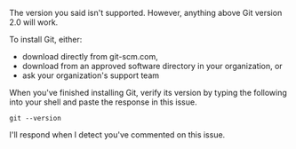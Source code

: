 The version you said isn't supported. However, anything above Git version 2.0 will work.

To install Git, either:
- download directly from git-scm.com,
- download from an approved software directory in your organization, or
- ask your organization's support team

When you've finished installing Git, verify its version by typing the following into your shell and paste the response in this issue.

```shell
git --version
````

I'll respond when I detect you've commented on this issue.